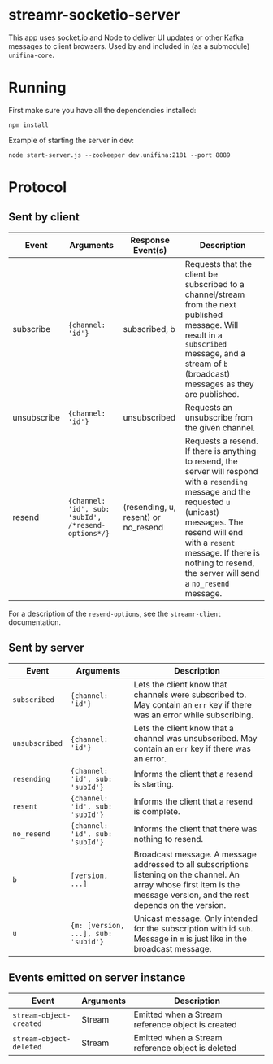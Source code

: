 # streamr-socketio-server

This app uses socket.io and Node to deliver UI updates or other Kafka messages to client browsers. Used by and included in (as a submodule) `unifina-core`.

# Running

First make sure you have all the dependencies installed:

`npm install`

Example of starting the server in dev:

`node start-server.js --zookeeper dev.unifina:2181 --port 8889`

# Protocol

## Sent by client

Event     | Arguments | Response Event(s) | Description
--------- | -------- | ----------- | ----
subscribe | `{channel: 'id'}` | subscribed, b | Requests that the client be subscribed to a channel/stream from the next published message. Will result in a `subscribed` message, and a stream of `b` (broadcast) messages as they are published.
unsubscribe | `{channel: 'id'}` | unsubscribed | Requests an unsubscribe from the given channel.
resend | `{channel: 'id', sub: 'subId', /*resend-options*/}` | (resending, u, resent) or no_resend | Requests a resend. If there is anything to resend, the server will respond with a `resending` message and the requested `u` (unicast) messages. The resend will end with a `resent` message. If there is nothing to resend, the server will send a `no_resend` message.

For a description of the `resend-options`, see the `streamr-client` documentation.

## Sent by server

Event     | Arguments | Description
--------- | -------- |  ----
`subscribed` | `{channel: 'id'}` | Lets the client know that channels were subscribed to. May contain an `err` key if there was an error while subscribing.
`unsubscribed` | `{channel: 'id'}` | Lets the client know that a channel was unsubscribed. May contain an `err` key if there was an error.
`resending` | `{channel: 'id', sub: 'subId'}` | Informs the client that a resend is starting.
`resent` | `{channel: 'id', sub: 'subId'}` | Informs the client that a resend is complete.
`no_resend` | `{channel: 'id', sub: 'subId'}` | Informs the client that there was nothing to resend.
`b` | `[version, ...]` | Broadcast message. A message addressed to all subscriptions listening on the channel. An array whose first item is the message version, and the rest depends on the version.
`u` | `{m: [version, ...], sub: 'subid'}` | Unicast message. Only intended for the subscription with id `sub`. Message in `m` is just like in the broadcast message.

## Events emitted on server instance

Event     | Arguments | Description
--------- | -------- |  ----
`stream-object-created` | Stream | Emitted when a Stream reference object is created
`stream-object-deleted` | Stream | Emitted when a Stream reference object is deleted
